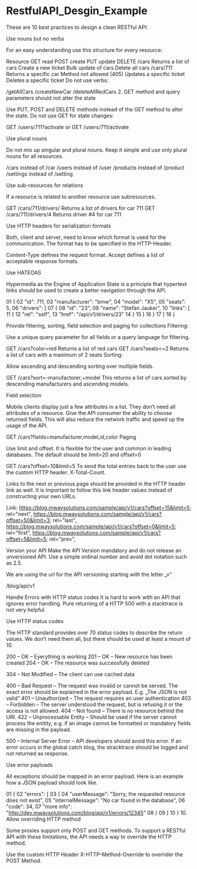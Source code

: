 # RestfulAPI_Desgin_Example

These are 10 best practices to design a clean RESTful API:

Use nouns but no verbs

For an easy understanding use this structure for every resource:

Resource GET read POST create PUT update DELETE /cars Returns a list of cars Create a new ticket Bulk update of cars Delete all cars /cars/711 Returns a specific car Method not allowed (405) Updates a specific ticket Deletes a specific ticket Do not use verbs:

/getAllCars /createNewCar /deleteAllRedCars 2. GET method and query parameters should not alter the state

Use PUT, POST and DELETE methods instead of the GET method to alter the state. Do not use GET for state changes:

GET /users/711?activate or GET /users/711/activate

Use plural nouns

Do not mix up singular and plural nouns. Keep it simple and use only plural nouns for all resources.

/cars instead of /car /users instead of /user /products instead of /product /settings instead of /setting

Use sub-resources for relations

If a resource is related to another resource use subresources.

GET /cars/711/drivers/ Returns a list of drivers for car 711 GET /cars/711/drivers/4 Returns driver #4 for car 711

Use HTTP headers for serialization formats

Both, client and server, need to know which format is used for the communication. The format has to be specified in the HTTP-Header.

Content-Type defines the request format. Accept defines a list of acceptable response formats.

Use HATEOAS

Hypermedia as the Engine of Application State is a principle that hypertext links should be used to create a better navigation through the API.

01 { 02 "id": 711, 03 "manufacturer": "bmw", 04 "model": "X5", 05 "seats": 5, 06 "drivers": [ 07 { 08 "id": "23", 09 "name": "Stefan Jauker", 10 "links": [ 11 { 12 "rel": "self", 13 "href": "/api/v1/drivers/23" 14 } 15 ] 16 } 17 ] 18 }


Provide filtering, sorting, field selection and paging for collections
Filtering:

Use a unique query parameter for all fields or a query language for filtering.

GET /cars?color=red Returns a list of red cars GET /cars?seats<=2 Returns a list of cars with a maximum of 2 seats Sorting:

Allow ascending and descending sorting over multiple fields.

GET /cars?sort=-manufactorer,+model This returns a list of cars sorted by descending manufacturers and ascending models.

Field selection

Mobile clients display just a few attributes in a list. They don’t need all attributes of a resource. Give the API consumer the ability to choose returned fields. This will also reduce the network traffic and speed up the usage of the API.

GET /cars?fields=manufacturer,model,id,color Paging


Use limit and offset. It is flexible for the user and common in leading databases. The default should be limit=20 and offset=0

GET /cars?offset=10&limit=5 To send the total entries back to the user use the custom HTTP header: X-Total-Count.

Links to the next or previous page should be provided in the HTTP header link as well. It is important to follow this link header values instead of constructing your own URLs.

Link: https://blog.mwaysolutions.com/sample/api/v1/cars?offset=15&limit=5; rel="next", https://blog.mwaysolutions.com/sample/api/v1/cars?offset=50&limit=3; rel="last", https://blog.mwaysolutions.com/sample/api/v1/cars?offset=0&limit=5; rel="first", https://blog.mwaysolutions.com/sample/api/v1/cars?offset=5&limit=5; rel="prev",


Version your API
Make the API Version mandatory and do not release an unversioned API. Use a simple ordinal number and avoid dot notation such as 2.5.

We are using the url for the API versioning starting with the letter „v“

/blog/api/v1


Handle Errors with HTTP status codes
It is hard to work with an API that ignores error handling. Pure returning of a HTTP 500 with a stacktrace is not very helpful.


Use HTTP status codes

The HTTP standard provides over 70 status codes to describe the return values. We don’t need them all, but there should be used at least a mount of 10.

200 – OK – Eyerything is working 201 – OK – New resource has been created 204 – OK – The resource was successfully deleted

304 – Not Modified – The client can use cached data

400 – Bad Request – The request was invalid or cannot be served. The exact error should be explained in the error payload. E.g. „The JSON is not valid“ 401 – Unauthorized – The request requires an user authentication 403 – Forbidden – The server understood the request, but is refusing it or the access is not allowed. 404 – Not found – There is no resource behind the URI. 422 – Unprocessable Entity – Should be used if the server cannot process the enitity, e.g. if an image cannot be formatted or mandatory fields are missing in the payload.

500 – Internal Server Error – API developers should avoid this error. If an error occurs in the global catch blog, the stracktrace should be logged and not returned as response.

Use error payloads

All exceptions should be mapped in an error payload. Here is an example how a JSON payload should look like.

01 { 02 "errors": [ 03 { 04 "userMessage": "Sorry, the requested resource does not exist", 05 "internalMessage": "No car found in the database", 06 "code": 34, 07 "more info": "http://dev.mwaysolutions.com/blog/api/v1/errors/12345" 08 } 09 ] 10 } 10. Allow overriding HTTP method

Some proxies support only POST and GET methods. To support a RESTful API with these limitations, the API needs a way to override the HTTP method.

Use the custom HTTP Header X-HTTP-Method-Override to overrider the POST Method.

